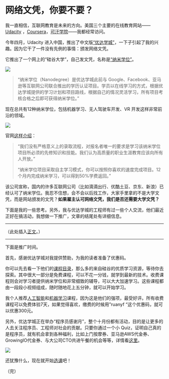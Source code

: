 # 网络文凭，你要不要？

我一直相信，互联网教育是未来的方向。美国三个主要的在线教育网站——[Udacity](http://www.udacity.com/) ，[Coursera](https://www.coursera.org/)，[可汗学院](https://www.khanacademy.org/)——我都经常访问。

今年四月，Udacity 进入中国，推出了中文版[“优达学城”](https://www.udacity.com/?utm_source=ruanyf&utm_medium=referral&utm_campaign=ruanyf1st)，一下子引起了我的兴趣。因为它干了一件没有先例的事情：颁发网络文凭。

它推出了一个网上的“硅谷大学”，自己发文凭，名称是[“纳米学位”](http://cn.udacity.com/nanodegree/?utm_source=ruanyf&utm_medium=referral&utm_campaign=ruanyf1st)。

![](http://www.ruanyifeng.com/blogimg/asset/2016/bg2016082906.jpg)

> “纳米学位（Nanodegree）是优达学城此前与 Google、Facebook、亚马逊等互联网公司联合推出的学历认证项目。学员以在线学习的方式，根据优达学城提供的学习计划和项目路线，根据自己的情况灵活学习，所有项目考核合格之后即可获得纳米学位。”

现在总共有12种纳米学位，包括机器学习、无人驾驶车开发、VR 开发这样非常前沿的领域。

![](http://www.ruanyifeng.com/blogimg/asset/2016/bg2016082903.jpg)

官网[这样介绍](https://udacity-cn.zendesk.com/hc/zh-cn/articles/218096918-%E6%9C%89%E5%BD%95%E5%8F%96%E6%B5%81%E7%A8%8B%E5%90%97-%E5%A6%82%E6%9E%9C%E6%9C%89-%E5%85%B7%E4%BD%93%E6%98%AF%E6%80%8E%E6%A0%B7%E7%9A%84-/?utm_source=ruanyf&utm_medium=referral&utm_campaign=ruanyf1st)：

> “我们没有严格意义上的录取流程，对报名者唯一的要求是学习该纳米学位项目所必须的先修知识和技能。我们认为高质量的职业生涯教育应该向所有人开放。”
>
> “纳米学位项目采取自主学习模式，你可以按照你喜欢的速度完成项目。12个月内完成纳米学习，可以得到50%学费返回。”

该公司宣称，国内的许多互联网公司（比如滴滴出行、优酷土豆、京东、新浪）已经认可了纳米学位。我忍不住想，会不会以后找工作，大家手里拿的不是大学文凭，而是网站颁发的文凭？**如果雇主认可网络文凭，我们是否还需要大学文凭？**

下面是我的一些思考。另外，我与优达学城的工程师有过一些个人交流，他们最近正好在搞活动，我想做一下推广，文章的结尾处有详细信息。

---

（此处插入[正文](https://github.com/ruanyf/articles/blob/master/2016/2016-08-28-online-education.md)。）

---

下面是推广时间。

首先，感谢优达学城对我提供赞助，为我的读者准备了优惠码。

你可以先去看一下他们的[课程目录](http://cn.udacity.com/courses/all/?utm_source=ruanyf&utm_medium=referral&utm_campaign=ruanyf1st)，那么多的来自硅谷的优质学习资源，等待你去探索。其中很大一部分是免费课程，可以不花一分钱，就学到最新的技术。收费课程则会对学习者提供纳米学位和非常细致的辅导，可以大大加速学习。这些课程都由一段段小视频组成，随时随地花上五分钟，就可以开始学习。

我个人推荐[人工智能](https://cn.udacity.com/course/intro-to-artificial-intelligence--cs271/?utm_source=ruanyf&utm_medium=referral&utm_campaign=ruanyf1st)和[机器学习](https://cn.udacity.com/course/machine-learning-engineer-nanodegree--nd009/?utm_source=ruanyf&utm_medium=referral&utm_campaign=ruanyf1st)课程，因为这是他们的强项，最受好评。所有收费课程可以免费体验7天，如果觉得喜欢，缴费的时候用”ruanyf “这个优惠码，就可以优惠300元。

另外，优达学城正在举办“程序员感谢月”，整个十月份都有活动，目的是让更多的人去关注程序员、工程师对社会的贡献。只要你通过一个小 Quiz，证明自己真的是程序员，就有机会拿到各种福利，比如上门按摩券、亚马逊AWS代金券、GrowingIO代金券、与大公司CTO共进午餐的机会等等，详情看[这里](http://cn.udacity.com/marketing/thankscoder2016/?utm_source=ruanyf&utm_medium=referral&utm_campaign=ruanyf1st)。

![](http://www.ruanyifeng.com/blogimg/asset/2016/bg2016082904.png)

还犹豫什么，现在就开始[选课](http://cn.udacity.com/marketing/thankscoder2016/?utm_source=ruanyf&utm_medium=referral&utm_campaign=ruanyf1st)吧！

（完）
 
